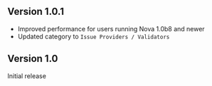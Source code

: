 ## Version 1.0.1

- Improved performance for users running Nova 1.0b8 and newer
- Updated category to `Issue Providers / Validators`

## Version 1.0

Initial release
